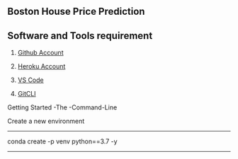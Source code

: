 ## Boston House Price Prediction

## Software and Tools requirement

1. [Github Account](https://github.com/)

2. [Heroku Account](https://heroku.com)

3. [VS Code](https://code.vscode.com)

4. [GitCLI](https://git-scm.com)

Getting Started -The -Command-Line 

Create a new environment

----------------------------------------------------------------
conda create -p venv python==3.7 -y

----------------------------------------------------------------



